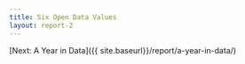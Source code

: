 ```yaml
---
title: Six Open Data Values
layout: report-2
---
```


[Next: A Year in Data]({{ site.baseurl}}/report/a-year-in-data/)
